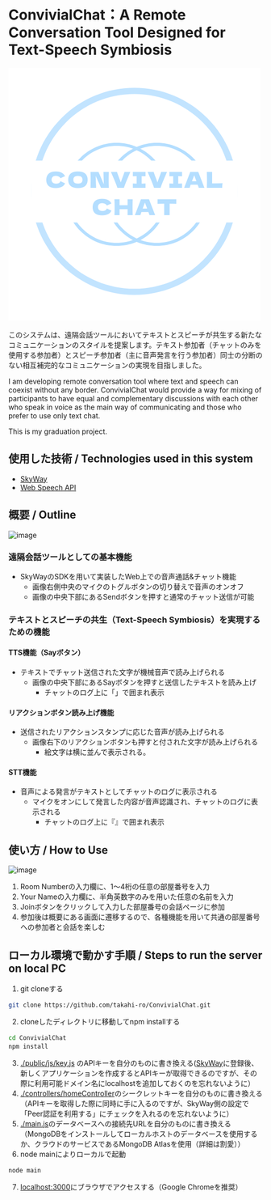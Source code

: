 # ConvivialChat：A Remote Conversation Tool Designed for Text-Speech Symbiosis
![ConvivialChat](public/img/ConvivialChat2.png)

このシステムは、遠隔会話ツールにおいてテキストとスピーチが共生する新たなコミュニケーションのスタイルを提案します。テキスト参加者（チャットのみを使用する参加者）とスピーチ参加者（主に音声発言を行う参加者）同士の分断のない相互補完的なコミュニケーションの実現を目指しました。


I am developing remote conversation tool where text and speech can coexist without any border. ConvivialChat would provide a way for mixing of participants to have equal and complementary discussions with each other who speak in voice as the main way of communicating and those who prefer to use only text chat.

This is my graduation project.


## 使用した技術 / Technologies used in this system
- [SkyWay](https://webrtc.ecl.ntt.com/)
- [Web Speech API](https://wicg.github.io/speech-api/)


## 概要 / Outline
![image](https://user-images.githubusercontent.com/57240543/132832314-2c7d7f54-dbf4-447b-9cca-b50fcb96c278.png)

### 遠隔会話ツールとしての基本機能
- SkyWayのSDKを用いて実装したWeb上での音声通話&チャット機能
  - 画像右側中央のマイクのトグルボタンの切り替えで音声のオンオフ
  - 画像の中央下部にあるSendボタンを押すと通常のチャット送信が可能

### テキストとスピーチの共生（Text-Speech Symbiosis）を実現するための機能
#### TTS機能（Sayボタン）
- テキストでチャット送信された文字が機械音声で読み上げられる
  - 画像の中央下部にあるSayボタンを押すと送信したテキストを読み上げ
    - チャットのログ上に「」で囲まれ表示
#### リアクションボタン読み上げ機能
- 送信されたリアクションスタンプに応じた音声が読み上げられる
  - 画像右下のリアクションボタンも押すと付された文字が読み上げられる　　 
    - 絵文字は横に並んで表示される。   
#### STT機能
- 音声による発言がテキストとしてチャットのログに表示される
  - マイクをオンにして発言した内容が音声認識され、チャットのログに表示される
    - チャットのログ上に『』で囲まれ表示
   
##  使い方 / How to Use
![image](https://github.com/takahi-ro/ConvivialChat/assets/57240543/20624dfb-cc9f-4bd9-8a04-20d63f9f1dc4)
1.  Room Numberの入力欄に、1～4桁の任意の部屋番号を入力
2.  Your Nameの入力欄に、半角英数字のみを用いた任意の名前を入力
3.  Joinボタンをクリックして入力した部屋番号の会話ページに参加
4.  参加後は概要にある画面に遷移するので、各種機能を用いて共通の部屋番号への参加者と会話を楽しむ
   
## ローカル環境で動かす手順 / Steps to run the server on local PC
1.  git cloneする
```sh 
git clone https://github.com/takahi-ro/ConvivialChat.git
```
2.  cloneしたディレクトリに移動してnpm installする
```sh
cd ConvivialChat
npm install 
```
3.  [./public/js/key.js](https://github.com/takahi-ro/ConvivialChat_Public/blob/main/public/js/key.js) のAPIキーを自分のものに書き換える([SkyWay](https://webrtc.ecl.ntt.com/)に登録後、新しくアプリケーションを作成するとAPIキーが取得できるのですが、その際に利用可能ドメイン名にlocalhostを追加しておくのを忘れないように）
4. [./controllers/homeController](https://github.com/takahi-ro/ConvivialChat_Public/blob/main/controllers/homeController.js)のシークレットキーを自分のものに書き換える（APIキーを取得した際に同時に手に入るのですが、SkyWay側の設定で「Peer認証を利用する」にチェックを入れるのを忘れないように） 
5.  [./main.js](https://github.com/takahi-ro/ConvivialChat_Public/blob/main/main.js)のデータベースへの接続先URLを自分のものに書き換える（MongoDBをインストールしてローカルホストのデータベースを使用するか、クラウドのサービスであるMongoDB Atlasを使用（詳細は割愛））
6.  node mainによりローカルで起動
```sh 
node main 
```
7.  [localhost:3000](http://localhost:3000/)にブラウザでアクセスする（Google Chromeを推奨）
